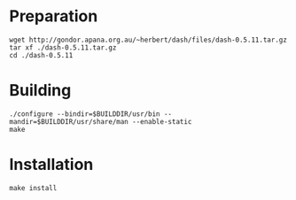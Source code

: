 # Preparation
```
wget http://gondor.apana.org.au/~herbert/dash/files/dash-0.5.11.tar.gz
tar xf ./dash-0.5.11.tar.gz
cd ./dash-0.5.11
```

# Building
```
./configure --bindir=$BUILDDIR/usr/bin --mandir=$BUILDDIR/usr/share/man --enable-static
make
```

# Installation

```
make install
```
